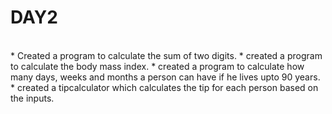 # DAY2
<br>
* Created a program to calculate the sum of two digits.
* created a program to calculate the body mass index.
* created a program to calculate how many days, weeks and months a person can have if he lives upto 90 years.
* created a tipcalculator which calculates the tip for each person based on the inputs.